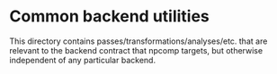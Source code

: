 # Common backend utilities

This directory contains passes/transformations/analyses/etc. that are relevant
to the backend contract that npcomp targets, but otherwise independent of any
particular backend.
